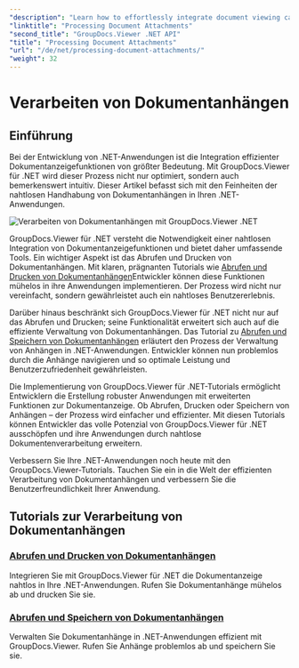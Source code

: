```yaml
---
"description": "Learn how to effortlessly integrate document viewing capabilities into your .NET applications using GroupDocs.Viewer. Manage document attachments efficiently."
"linktitle": "Processing Document Attachments"
"second_title": "GroupDocs.Viewer .NET API"
"title": "Processing Document Attachments"
"url": "/de/net/processing-document-attachments/"
"weight": 32
---
```


# Verarbeiten von Dokumentanhängen

## Einführung

Bei der Entwicklung von .NET-Anwendungen ist die Integration effizienter Dokumentanzeigefunktionen von größter Bedeutung. Mit GroupDocs.Viewer für .NET wird dieser Prozess nicht nur optimiert, sondern auch bemerkenswert intuitiv. Dieser Artikel befasst sich mit den Feinheiten der nahtlosen Handhabung von Dokumentanhängen in Ihren .NET-Anwendungen.

![Verarbeiten von Dokumentanhängen mit GroupDocs.Viewer .NET](/viewer/processing-document-attachments/image.png)

GroupDocs.Viewer für .NET versteht die Notwendigkeit einer nahtlosen Integration von Dokumentanzeigefunktionen und bietet daher umfassende Tools. Ein wichtiger Aspekt ist das Abrufen und Drucken von Dokumentanhängen. Mit klaren, prägnanten Tutorials wie [Abrufen und Drucken von Dokumentanhängen](./retrieve-and-print-attachments/)Entwickler können diese Funktionen mühelos in ihre Anwendungen implementieren. Der Prozess wird nicht nur vereinfacht, sondern gewährleistet auch ein nahtloses Benutzererlebnis.

Darüber hinaus beschränkt sich GroupDocs.Viewer für .NET nicht nur auf das Abrufen und Drucken; seine Funktionalität erweitert sich auch auf die effiziente Verwaltung von Dokumentanhängen. Das Tutorial zu [Abrufen und Speichern von Dokumentanhängen](./retrieve-and-save-attachments/) erläutert den Prozess der Verwaltung von Anhängen in .NET-Anwendungen. Entwickler können nun problemlos durch die Anhänge navigieren und so optimale Leistung und Benutzerzufriedenheit gewährleisten.

Die Implementierung von GroupDocs.Viewer für .NET-Tutorials ermöglicht Entwicklern die Erstellung robuster Anwendungen mit erweiterten Funktionen zur Dokumentanzeige. Ob Abrufen, Drucken oder Speichern von Anhängen – der Prozess wird einfacher und effizienter. Mit diesen Tutorials können Entwickler das volle Potenzial von GroupDocs.Viewer für .NET ausschöpfen und ihre Anwendungen durch nahtlose Dokumentenverarbeitung erweitern.

Verbessern Sie Ihre .NET-Anwendungen noch heute mit den GroupDocs.Viewer-Tutorials. Tauchen Sie ein in die Welt der effizienten Verarbeitung von Dokumentanhängen und verbessern Sie die Benutzerfreundlichkeit Ihrer Anwendung.

## Tutorials zur Verarbeitung von Dokumentanhängen
### [Abrufen und Drucken von Dokumentanhängen](./retrieve-and-print-attachments/)
Integrieren Sie mit GroupDocs.Viewer für .NET die Dokumentanzeige nahtlos in Ihre .NET-Anwendungen. Rufen Sie Dokumentanhänge mühelos ab und drucken Sie sie.
### [Abrufen und Speichern von Dokumentanhängen](./retrieve-and-save-attachments/)
Verwalten Sie Dokumentanhänge in .NET-Anwendungen effizient mit GroupDocs.Viewer. Rufen Sie Anhänge problemlos ab und speichern Sie sie.